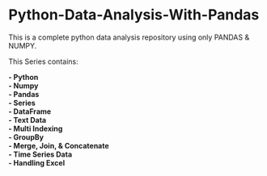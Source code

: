# Python-Data-Analysis-With-Pandas

This is a complete python data analysis repository using only PANDAS &amp; NUMPY.

This Series contains:

<b>
- Python</br>
- Numpy</br>
- Pandas</br>
- Series</br>
- DataFrame</br>
- Text Data</br>
- Multi Indexing</br>
- GroupBy</br>
- Merge, Join, & Concatenate</br>
- Time Series Data</br>
- Handling Excel</br>
</b>
